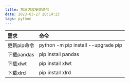 ```yaml
---
title: 第三方库安装命令
date: 2023-03-27 20:14:23
tags: python
---
```

|需求|命令|
|:-----|:-----|
|更新pip命令	|python -m pip install --upgrade pip|
|下载pandas	|pip install pandas|
|下载xlwt	|pip install xlwt|
|下载xlrd	|pip install xlrd|